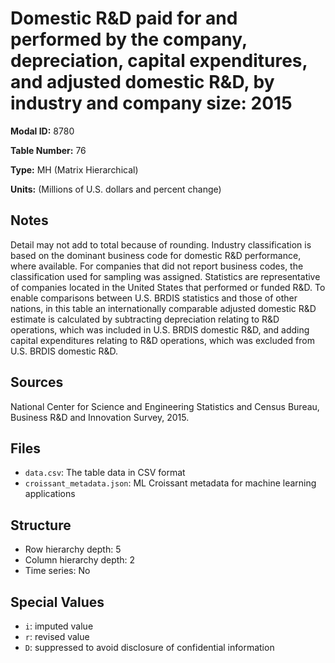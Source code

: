 # Domestic R&D paid for and performed by the company, depreciation, capital expenditures, and adjusted domestic R&D, by industry and company size: 2015

**Modal ID:** 8780

**Table Number:** 76

**Type:** MH (Matrix Hierarchical)

**Units:** (Millions of U.S. dollars and percent change)

## Notes

Detail may not add to total because of rounding. Industry classification is based on the dominant business code for domestic R&D performance, where available. For companies that did not report business codes, the classification used for sampling was assigned. Statistics are representative of companies located in the United States that performed or funded R&D. To enable comparisons between U.S. BRDIS statistics and those of other nations, in this table an internationally comparable adjusted domestic R&D estimate is calculated by subtracting depreciation relating to R&D operations, which was included in U.S. BRDIS domestic R&D, and adding capital expenditures relating to R&D operations, which was excluded from U.S. BRDIS domestic R&D.

## Sources

National Center for Science and Engineering Statistics and Census Bureau, Business R&D and Innovation Survey, 2015.

## Files

- `data.csv`: The table data in CSV format
- `croissant_metadata.json`: ML Croissant metadata for machine learning applications

## Structure

- Row hierarchy depth: 5
- Column hierarchy depth: 2
- Time series: No

## Special Values

- `i`: imputed value
- `r`: revised value
- `D`: suppressed to avoid disclosure of confidential information
